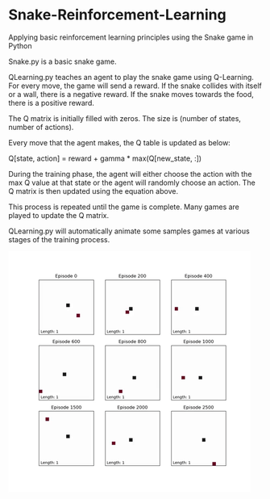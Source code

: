 # Snake-Reinforcement-Learning
Applying basic reinforcement learning principles using the Snake game in Python

Snake.py is a basic snake game.

QLearning.py teaches an agent to play the snake game using Q-Learning. For every move, the game will send a reward. If the snake collides with itself or a wall, there is a negative reward. If the snake moves towards the food, there is a positive reward.

The Q matrix is initially filled with zeros. The size is (number of states, number of actions).

Every move that the agent makes, the Q table is updated as below:

Q[state, action] = reward + gamma * max(Q[new_state, :])

During the training phase, the agent will either choose the action with the max Q value at that state or the agent will randomly choose an action. The Q matrix is then updated using the equation above.

This process is repeated until the game is complete. Many games are played to update the Q matrix.

QLearning.py will automatically animate some samples games at various stages of the training process.

![](AnimatedGames.gif)
